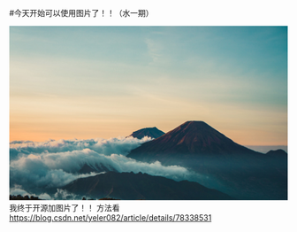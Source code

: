 #今天开始可以使用图片了！！（水一期）

![Image text]( https://raw.githubusercontent.com/thechli/long/master/img-storage/20190830015645718.jpg)
我终于开源加图片了！！
方法看 https://blog.csdn.net/yeler082/article/details/78338531
